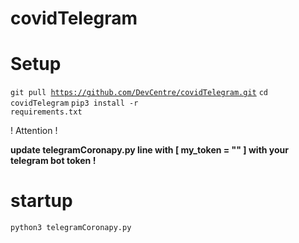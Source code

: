 # covidTelegram

# Setup

<code>git pull https://github.com/DevCentre/covidTelegram.git</code>
<code>cd covidTelegram</code>
<code>pip3 install -r requirements.txt</code>

! Attention ! 

<b>update telegramCoronapy.py line with [ my_token = "" ] with your telegram bot token !</b>




# startup

<code>python3 telegramCoronapy.py</code>

